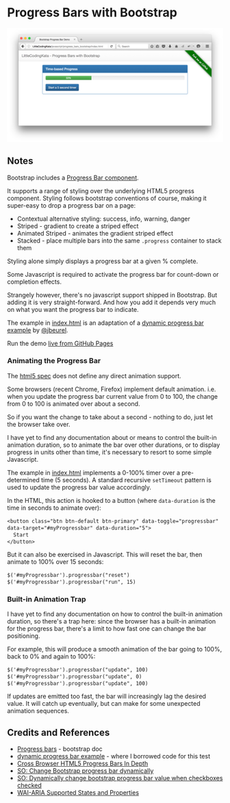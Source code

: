 # Progress Bars with Bootstrap

[![demo_in_progress](./assets/demo_in_progress.png?raw=true)](http://tardate.github.io/LittleCodingKata/javascript/progress_bars_bootstrap/index.html)

## Notes

Bootstrap includes a [Progress Bar component](http://getbootstrap.com/components/#progress).

It supports a range of styling over the underlying HTML5 progress component.
Styling follows bootstrap conventions of course, making it super-easy to drop a progress bar on a page:

* Contextual alternative styling: success, info, warning, danger
* Striped - gradient to create a striped effect
* Animated Striped - animates the gradient striped effect
* Stacked - place multiple bars into the same `.progress` container to stack them

Styling alone simply displays a progress bar at a given % complete.

Some Javascript is required to activate the progress bar for count-down or completion effects.

Strangely however, there's no javascript support shipped in Bootstrap.
But adding it is very straight-forward. And how you add it depends very much on what you want the progress bar to indicate.

The example in [index.html](./index.html) is an adaptation of a [dynamic progress bar example](http://codepen.io/jbeurel/pen/zuDAl) by
[@jbeurel](https://twitter.com/jbeurel).

Run the demo [live from GitHub Pages](http://tardate.github.io/LittleCodingKata/javascript/progress_bars_bootstrap/index.html)

### Animating the Progress Bar

The [html5 spec](https://dev.w3.org/html5/spec-preview/the-progress-element.html) does not define
any direct animation support.

Some browsers (recent Chrome, Firefox) implement default animation. i.e. when you update
the progress bar current value from 0 to 100, the change from 0 to 100 is animated over about a second.

So if you want the change to take about a second - nothing to do, just let the browser take over.

I have yet to find any documentation about or means to control the built-in animation duration,
so to animate the bar over other durations, or to display progress in units other than time,
it's necessary to resort to some simple Javascript.

The example in [index.html](./index.html) implements a 0-100% timer over a pre-determined time (5 seconds).
A standard recursive `setTimeout` pattern is used to update the progress bar value accordingly.

In the HTML, this action is hooked to a button (where `data-duration` is the time in seconds to animate over):

```
<button class="btn btn-default btn-primary" data-toggle="progressbar" data-target="#myProgressbar" data-duration="5">
  Start
</button>
```

But it can also be exercised in Javascript. This will reset the bar, then animate to 100% over 15 seconds:
```
$('#myProgressbar').progressbar("reset")
$('#myProgressbar').progressbar("run", 15)
```

### Built-in Animation Trap

I have yet to find any documentation on how to control the built-in animation duration,
so there's a trap here: since the browser has a built-in animation for the progress bar,
there's a limit to how fast one can change the bar positioning.

For example, this will produce a smooth animation of the bar going to 100%, back to 0% and again to 100%:

```
$('#myProgressbar').progressbar("update", 100)
$('#myProgressbar').progressbar("update", 0)
$('#myProgressbar').progressbar("update", 100)
```

If updates are emitted too fast, the bar will increasingly lag the desired value.
It will catch up eventually, but can make for some unexpected animation sequences.

## Credits and References
* [Progress bars](http://getbootstrap.com/components/#progress) - bootstrap doc
* [dynamic progress bar example](http://codepen.io/jbeurel/pen/zuDAl) - where I borrowed code for this test
* [Cross Browser HTML5 Progress Bars In Depth](http://www.useragentman.com/blog/2012/01/03/cross-browser-html5-progress-bars-in-depth/)
* [SO: Change Bootstrap progress bar dynamically](http://stackoverflow.com/questions/26432408/change-bootstrap-progress-bar-dynamically)
* [SO: Dynamically change bootstrap progress bar value when checkboxes checked](http://stackoverflow.com/questions/21182058/dynamically-change-bootstrap-progress-bar-value-when-checkboxes-checked)
* [WAI-ARIA Supported States and Properties](https://www.w3.org/TR/wai-aria/states_and_properties)
